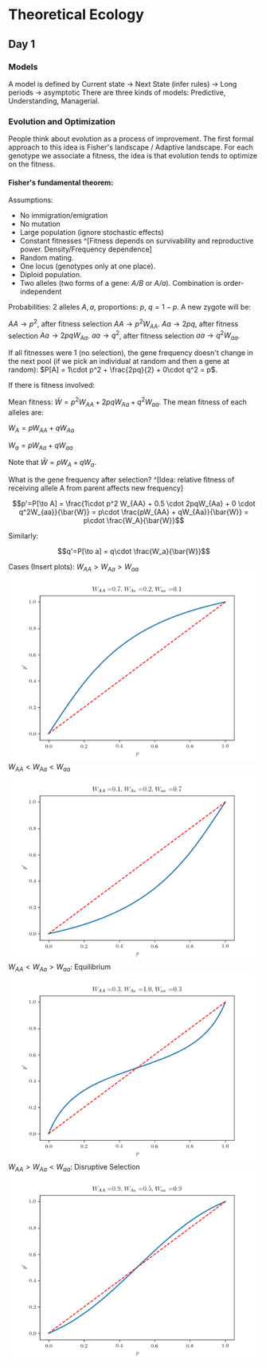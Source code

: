 # Theoretical Ecology
## Day 1

### Models
A model is defined by Current state -> Next State (infer rules) -> Long periods -> asymptotic
There are three kinds of models: Predictive, Understanding, Managerial.

### Evolution and Optimization
People think about evolution as a process of improvement. The first formal approach to this idea is Fisher's landscape / Adaptive landscape. For each genotype we associate a fitness, the idea is that evolution tends to optimize on the fitness.

#### Fisher's fundamental theorem:
Assumptions:

* No immigration/emigration
* No mutation
* Large population (ignore stochastic effects)
* Constant fitnesses ^[Fitness depends on survivability and reproductive power. Density/Frequency dependence]
* Random mating.
* One locus (genotypes only at one place).
* Diploid population.
* Two alleles (two forms of a gene: *A/B* or *A/a*). Combination is order-independent

Probabilities: 2 alleles $A,a$, proportions: $p$, $q=1-p$. A new zygote will be:

$AA\to p^2$, after fitness selection $AA\to p^2 W_{AA}$.
$Aa\to 2pq$, after fitness selection $Aa\to 2pq W_{Aa}$.
$aa\to q^2$, after fitness selection $aa\to q^2 W_{aa}$.


If all fitnesses were 1 (no selection), the gene frequency doesn't change in the next pool (if we pick an individual at random and then a gene at random):
$P[A] = 1\cdot p^2 + \frac{2pq}{2} + 0\cdot q^2 = p$.

If there is fitness involved:

Mean fitness: $\bar{W} = p^2 W_{AA} + 2pqW_{Aa} + q^2 W_{aa}$. The mean fitness of each alleles are:

$W_A = pW_{AA} + qW_{Aa}$

$W_a = pW_{Aa} + qW_{aa}$

Note that $\bar{W} = pW_A + qW_a$.

What is the gene frequency after selection? ^[Idea: relative fitness of receiving allele A from parent affects new frequency]

$$p'=P[\to A] = \frac{1\cdot p^2 W_{AA} + 0.5 \cdot 2pqW_{Aa} + 0 \cdot q^2W_{aa}}{\bar{W}} = p\cdot \frac{pW_{AA} + qW_{Aa}}{\bar{W}} = p\cdot \frac{W_A}{\bar{W}}$$

Similarly:

$$q'=P[\to a] = q\cdot \frac{W_a}{\bar{W}}$$

Cases (Insert plots):
$W_{AA} > W_{Aa} > W_{aa}$
![case1](/Images/WAA0.7WAa0.2Waa0.1.png "Case 1")
$W_{AA} < W_{Aa} < W_{aa}$
![case2](/Images/WAA0.1WAa0.2Waa0.7.png "Case 2")
$W_{AA} < W_{Aa} > W_{aa}$: Equilibrium
![case3](/Images/WAA0.3WAa1.0Waa0.3.png "Case 3")
$W_{AA} > W_{Aa} < W_{aa}$: Disruptive Selection
![case4](/Images/WAA0.9WAa0.5Waa0.9.png "Case 4")
